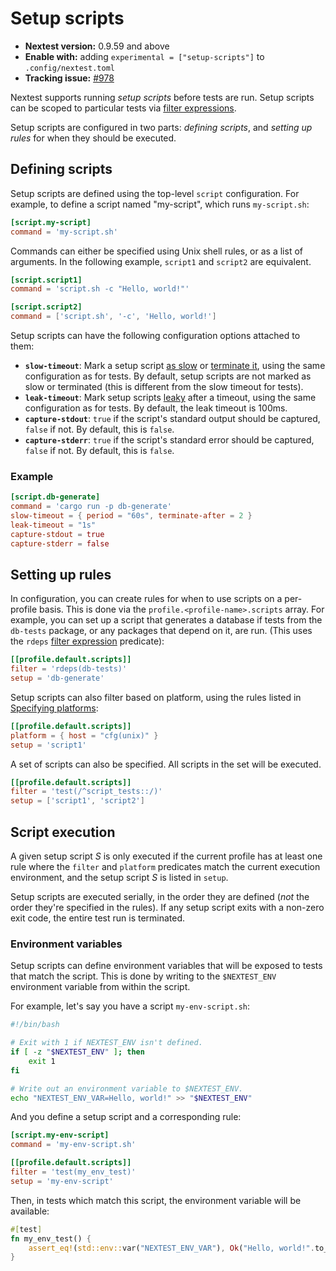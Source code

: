 # Setup scripts

* **Nextest version:** 0.9.59 and above
* **Enable with:** adding `experimental = ["setup-scripts"]` to `.config/nextest.toml`
* **Tracking issue:** [#978](https://github.com/nextest-rs/nextest/issues/978)

Nextest supports running *setup scripts* before tests are run. Setup scripts can be scoped to
particular tests via [filter expressions](filter-expressions.md).

Setup scripts are configured in two parts: *defining scripts*, and *setting up rules* for when they should be executed.

## Defining scripts

Setup scripts are defined using the top-level `script` configuration. For example, to define a script named "my-script", which runs `my-script.sh`:

```toml
[script.my-script]
command = 'my-script.sh'
```

Commands can either be specified using Unix shell rules, or as a list of arguments. In the following example, `script1` and `script2` are equivalent.

```toml
[script.script1]
command = 'script.sh -c "Hello, world!"'

[script.script2]
command = ['script.sh', '-c', 'Hello, world!']
```

Setup scripts can have the following configuration options attached to them:

* **`slow-timeout`**: Mark a setup script [as slow](slow-tests.md) or [terminate it](slow-tests.md#terminating-tests-after-a-timeout), using the same configuration as for tests. By default, setup scripts are not marked as slow or terminated (this is different from the slow timeout for tests).
* **`leak-timeout`**: Mark setup scripts [leaky](leaky-tests.md) after a timeout, using the same configuration as for tests. By default, the leak timeout is 100ms.
* **`capture-stdout`**: `true` if the script's standard output should be captured, `false` if not. By default, this is `false`.
* **`capture-stderr`**: `true` if the script's standard error should be captured, `false` if not. By default, this is `false`.

### Example

```toml
[script.db-generate]
command = 'cargo run -p db-generate'
slow-timeout = { period = "60s", terminate-after = 2 }
leak-timeout = "1s"
capture-stdout = true
capture-stderr = false
```

## Setting up rules

In configuration, you can create rules for when to use scripts on a per-profile basis. This is done via the `profile.<profile-name>.scripts` array. For example, you can set up a script that generates a database if tests from the `db-tests` package, or any packages that depend on it, are run. (This uses the `rdeps` [filter expression](filter-expressions.md) predicate):

```toml
[[profile.default.scripts]]
filter = 'rdeps(db-tests)'
setup = 'db-generate'
```

Setup scripts can also filter based on platform, using the rules listed in [Specifying platforms](specifying-platforms.md):

```toml
[[profile.default.scripts]]
platform = { host = "cfg(unix)" }
setup = 'script1'
```

A set of scripts can also be specified. All scripts in the set will be executed.

```toml
[[profile.default.scripts]]
filter = 'test(/^script_tests::/)'
setup = ['script1', 'script2']
```

## Script execution

A given setup script *S* is only executed if the current profile has at least one rule where the `filter` and `platform` predicates match the current execution environment, and the setup script *S* is listed in `setup`.

Setup scripts are executed serially, in the order they are defined (*not* the order they're specified in the rules). If any setup script exits with a non-zero exit code, the entire test run is terminated.

### Environment variables

Setup scripts can define environment variables that will be exposed to tests that match the script. This is done by writing to the `$NEXTEST_ENV` environment variable from within the script.

For example, let's say you have a script `my-env-script.sh`:

```bash
#!/bin/bash

# Exit with 1 if NEXTEST_ENV isn't defined.
if [ -z "$NEXTEST_ENV" ]; then
    exit 1
fi

# Write out an environment variable to $NEXTEST_ENV.
echo "NEXTEST_ENV_VAR=Hello, world!" >> "$NEXTEST_ENV"
```

And you define a setup script and a corresponding rule:

```toml
[script.my-env-script]
command = 'my-env-script.sh'

[[profile.default.scripts]]
filter = 'test(my_env_test)'
setup = 'my-env-script'
```

Then, in tests which match this script, the environment variable will be available:

```rust
#[test]
fn my_env_test() {
    assert_eq!(std::env::var("NEXTEST_ENV_VAR"), Ok("Hello, world!".to_string()));
}
```
